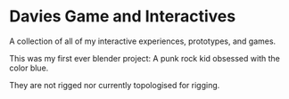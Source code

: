 # Davies Game and Interactives
 A collection of all of my interactive experiences, prototypes, and games. 

This was my first ever blender project: A punk rock kid obsessed with the color blue. 

They are not rigged nor currently topologised for rigging.

